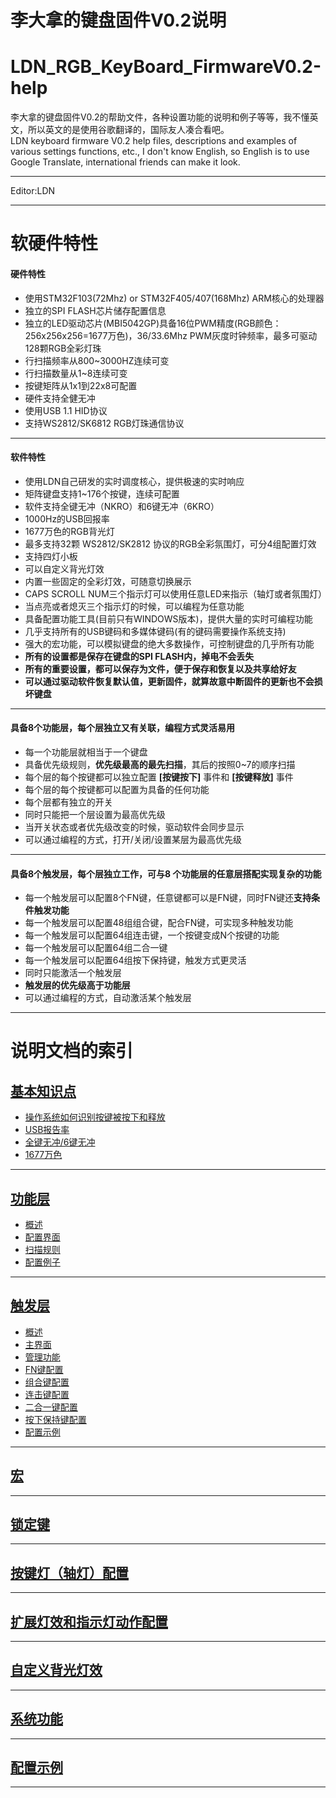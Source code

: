 ﻿李大拿的键盘固件V0.2说明
=====================
LDN_RGB_KeyBoard_FirmwareV0.2-help
=====================
李大拿的键盘固件V0.2的帮助文件，各种设置功能的说明和例子等等，我不懂英文，所以英文的是使用谷歌翻译的，国际友人凑合看吧。<br>
LDN keyboard firmware V0.2 help files, descriptions and examples of various settings functions, etc., I don't know English, so English is to use Google Translate, international friends can make it look.
****
Editor:LDN
****
# 软硬件特性
#### 硬件特性
   * 使用STM32F103(72Mhz) or STM32F405/407(168Mhz) ARM核心的处理器
   * 独立的SPI FLASH芯片储存配置信息
   * 独立的LED驱动芯片(MBI5042GP)具备16位PWM精度(RGB颜色：256x256x256=1677万色)，36/33.6Mhz PWM灰度时钟频率，最多可驱动128颗RGB全彩灯珠
   * 行扫描频率从800~3000HZ连续可变
   * 行扫描数量从1~8连续可变
   * 按键矩阵从1x1到22x8可配置
   * 硬件支持全健无冲
   * 使用USB 1.1 HID协议
   * 支持WS2812/SK6812 RGB灯珠通信协议
   
   ----
   
#### 软件特性
   * 使用LDN自己研发的实时调度核心，提供极速的实时响应
   * 矩阵键盘支持1~176个按键，连续可配置
   * 软件支持全键无冲（NKRO）和6键无冲（6KRO）
   * 1000Hz的USB回报率
   * 1677万色的RGB背光灯
   * 最多支持32颗 WS2812/SK2812 协议的RGB全彩氛围灯，可分4组配置灯效
   * 支持四灯小板
   * 可以自定义背光灯效
   * 内置一些固定的全彩灯效，可随意切换展示
   * CAPS SCROLL NUM三个指示灯可以使用任意LED来指示（轴灯或者氛围灯）
   * 当点亮或者熄灭三个指示灯的时候，可以编程为任意功能
   * 具备配置功能工具(目前只有WINDOWS版本)，提供大量的实时可编程功能
   * 几乎支持所有的USB键码和多媒体键码(有的键码需要操作系统支持)
   * 强大的宏功能，可以模拟键盘的绝大多数操作，可控制键盘的几乎所有功能
   * __所有的设置都是保存在键盘的SPI FLASH内，掉电不会丢失__
   * __所有的重要设置，都可以保存为文件，便于保存和恢复以及共享给好友__
   * __可以通过驱动软件恢复默认值，更新固件，就算故意中断固件的更新也不会损坏键盘__
   
   ----
    
#### 具备8个功能层，每个层独立又有关联，编程方式灵活易用
   * 每一个功能层就相当于一个键盘
   * 具备优先级规则，**优先级最高的最先扫描**，其后的按照0~7的顺序扫描
   * 每个层的每个按键都可以独立配置 **[按键按下]** 事件和 **[按键释放]** 事件
   * 每个层的每个按键都可以配置为具备的任何功能
   * 每个层都有独立的开关
   * 同时只能把一个层设置为最高优先级
   * 当开关状态或者优先级改变的时候，驱动软件会同步显示
   * 可以通过编程的方式，打开/关闭/设置某层为最高优先级
   
   ----
   
#### 具备8个触发层，每个层独立工作，可与8 个功能层的任意层搭配实现复杂的功能 
   * 每一个触发层可以配置8个FN键，任意键都可以是FN键，同时FN键还**支持条件触发功能**
   * 每一个触发层可以配置48组组合键，配合FN键，可实现多种触发功能
   * 每一个触发层可以配置64组连击键，一个按键变成N个按键的功能
   * 每一个触发层可以配置64组二合一键
   * 每一个触发层可以配置64组按下保持键，触发方式更灵活
   * 同时只能激活一个触发层
   * __触发层的优先级高于功能层__
   * 可以通过编程的方式，自动激活某个触发层
   
   ----

# 说明文档的索引

## [基本知识点](https://github.com/lswhome/LDN_RGB_KeyBoard_FirmwareV0.2-help/blob/master/Basic/README.md "点击跳转")
   * [操作系统如何识别按键被按下和释放](https://github.com/lswhome/LDN_RGB_KeyBoard_FirmwareV0.2-help/blob/master/Basic/README.md#操作系统如何识别按键被按下和释放 "点击跳转")
   * [USB报告率](https://github.com/lswhome/LDN_RGB_KeyBoard_FirmwareV0.2-help/blob/master/Basic/README.md#USB报告率 "点击跳转")
   * [全键无冲/6键无冲](https://github.com/lswhome/LDN_RGB_KeyBoard_FirmwareV0.2-help/blob/master/Basic/README.md#全键无冲6键无冲 "点击跳转")
   * [1677万色](https://github.com/lswhome/LDN_RGB_KeyBoard_FirmwareV0.2-help/blob/master/Basic/README.md#1677万色 "点击跳转")
   ----
## [功能层](https://github.com/lswhome/LDN_RGB_KeyBoard_FirmwareV0.2-help/blob/master/FunctionLayer/README.md "点击跳转")
   * [概述](https://github.com/lswhome/LDN_RGB_KeyBoard_FirmwareV0.2-help/blob/master/FunctionLayer/README.md#概述 "点击跳转")
   * [配置界面](https://github.com/lswhome/LDN_RGB_KeyBoard_FirmwareV0.2-help/blob/master/FunctionLayer/README.md#功能层的配置界面 "点击跳转")
   * [扫描规则](https://github.com/lswhome/LDN_RGB_KeyBoard_FirmwareV0.2-help/blob/master/FunctionLayer/README.md#扫描规则 "点击跳转")
   * [配置例子](https://github.com/lswhome/LDN_RGB_KeyBoard_FirmwareV0.2-help/blob/master/FunctionLayer/README.md#配置例子 "点击跳转")
----

## [触发层](https://github.com/lswhome/LDN_RGB_KeyBoard_FirmwareV0.2-help/blob/master/TriggerLayer/README.md "点击跳转")
   * [概述](https://github.com/lswhome/LDN_RGB_KeyBoard_FirmwareV0.2-help/blob/master/TriggerLayer/README.md#概述)
   * [主界面](https://github.com/lswhome/LDN_RGB_KeyBoard_FirmwareV0.2-help/blob/master/TriggerLayer/README.md#主界面)
   * [管理功能](https://github.com/lswhome/LDN_RGB_KeyBoard_FirmwareV0.2-help/blob/master/TriggerLayer/README.md#管理功能)
   * [FN键配置](https://github.com/lswhome/LDN_RGB_KeyBoard_FirmwareV0.2-help/blob/master/TriggerLayer/README.md#FN键配置)
   * [组合键配置](https://github.com/lswhome/LDN_RGB_KeyBoard_FirmwareV0.2-help/blob/master/TriggerLayer/README.md#组合键配置)
   * [连击键配置](https://github.com/lswhome/LDN_RGB_KeyBoard_FirmwareV0.2-help/blob/master/TriggerLayer/README.md#连击键配置)
   * [二合一键配置](https://github.com/lswhome/LDN_RGB_KeyBoard_FirmwareV0.2-help/blob/master/TriggerLayer/README.md#二合一键配置)
   * [按下保持键配置](https://github.com/lswhome/LDN_RGB_KeyBoard_FirmwareV0.2-help/blob/master/TriggerLayer/README.md#按下保持键配置)
   * [配置示例](https://github.com/lswhome/LDN_RGB_KeyBoard_FirmwareV0.2-help/blob/master/TriggerLayer/README.md#配置示例)
----
## [宏](https://github.com/lswhome/LDN_RGB_KeyBoard_FirmwareV0.2-help/blob/master/Macro/README.md "点击跳转")
----
## [锁定键](https://github.com/lswhome/LDN_RGB_KeyBoard_FirmwareV0.2-help/blob/master/KeyLock/README.md "点击跳转")
----
## [按键灯（轴灯）配置](https://github.com/lswhome/LDN_RGB_KeyBoard_FirmwareV0.2-help/blob/master/KeyLedCfg/README.md "点击跳转")
----
## [扩展灯效和指示灯动作配置](https://github.com/lswhome/LDN_RGB_KeyBoard_FirmwareV0.2-help/blob/master/ExLedEff_LedActionCfg/README.md "点击跳转")
----
## [自定义背光灯效](https://github.com/lswhome/LDN_RGB_KeyBoard_FirmwareV0.2-help/tree/master/CustomLedEff/README.md "点击跳转")
----
## [系统功能](https://github.com/lswhome/LDN_RGB_KeyBoard_FirmwareV0.2-help/tree/master/SystemCfg/README.md "点击跳转")
----
## [配置示例](#)
----




















